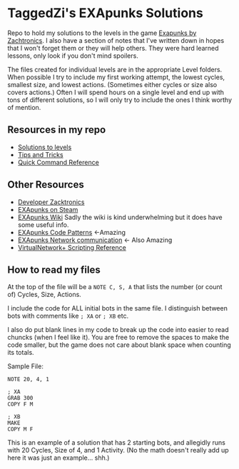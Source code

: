 # TaggedZi's EXApunks Solutions

Repo to hold my solutions to the levels in the game [Exapunks by Zachtronics](https://www.zachtronics.com/exapunks/).  I also have a section of notes that I've written down in hopes that I won't forget them or they will help others. They were hard learned lessons, only look if you don't mind spoilers.  

The files created for individual levels are in the appropriate Level folders. When possible I try to include my first working attempt, the lowest cycles, smallest size, and lowest actions. (Sometimes either cycles or size also covers actions.)  Often I will spend hours on a single level and end up with tons of different solutions, so I will only try to include the ones I think worthy of mention.

## Resources in my repo

- [Solutions to levels](https://github.com/taggedzi/exapunks/tree/main/levels)
- [Tips and Tricks](https://github.com/taggedzi/exapunks/blob/main/notes/tricks.md)
- [Quick Command Reference](https://github.com/taggedzi/exapunks/blob/main/notes/quick_reference.txt)

## Other Resources

- [Developer Zacktronics](https://www.zachtronics.com/)
- [EXApunks on Steam](https://store.steampowered.com/app/716490/EXAPUNKS/)
- [EXApunks Wiki](https://exapunks.fandom.com/wiki/Exapunks_Wiki) Sadly the wiki is kind underwhelming but it does have some useful info.
- [EXApunks Code Patterns](https://journal.3960.org/posts/2018-08-18-code-patterns-for-exapunks/) <-Amazing
- [EXApunks Network communication](https://journal.3960.org/posts/2018-08-22-network-communication-exapunks/) <- Also Amazing
- [VirtualNetwork+ Scripting Reference](https://www.zachtronics.com/virtualnetwork/)

## How to read my files

At the top of the file will be a `NOTE C, S, A` that lists the number (or count of) Cycles, Size, Actions.

I include the code for ALL initial bots in the same file. I distinguish between bots with comments like `; XA` or `; XB` etc.

I also do put blank lines in my code to break up the code into easier to read chuncks (when I feel like it). You are free to remove the spaces to make the code smaller, but the game does not care about blank space when counting its totals.  

Sample File:
```
NOTE 20, 4, 1

; XA
GRAB 300
COPY F M

; XB
MAKE
COPY M F
```
This is an example of a solution that has 2 starting bots, and allegidly runs with 20 Cycles, Size of 4, and 1 Activity. (No the math doesn't really add up here it was just an example... shh.)